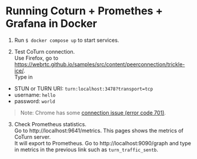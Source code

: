 # Running Coturn + Promethes + Grafana in Docker  
1. Run `$ docker compose up` to start services.

2. Test CoTurn connection.   
Use Firefox, go to https://webrtc.github.io/samples/src/content/peerconnection/trickle-ice/.  
Type in
- STUN or TURN URI: `turn:localhost:3478?transport=tcp`
- username: `hello`
- password: `world`

> Note: Chrome has some [connection issue (error code 701)](https://github.com/coturn/coturn/issues/678#issuecomment-1442674634). 

3. Check Prometheus statistics.  
Go to http://localhost:9641/metrics. This pages shows the metrics of CoTurn server.  
It will export to Prometheus. Go to http://localhost:9090/graph and type in metrics in the previous link such as `turn_traffic_sentb`.